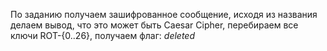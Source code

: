 По заданию получаем зашифрованное сообщение, исходя из названия делаем вывод, что это может быть Caesar Cipher, перебираем все ключи ROT-{0..26}, получаем флаг: *deleted*


